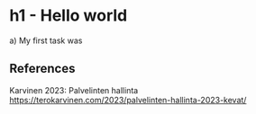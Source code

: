 # h1 - Hello world

a) My first task was

## References

Karvinen 2023: Palvelinten hallinta https://terokarvinen.com/2023/palvelinten-hallinta-2023-kevat/
